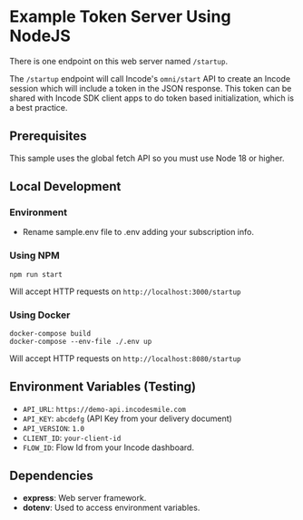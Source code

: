 # Example Token Server Using NodeJS

There is one endpoint on this web server named `/startup`.  

The `/startup` endpoint will call Incode's `omni/start` API to create an Incode session which will include a token in the JSON response.  This token can be shared with Incode SDK client apps to do token based initialization, which is a best practice.  

## Prerequisites

This sample uses the global fetch API so you must use Node 18 or higher.

## Local Development

### Environment

* Rename sample.env file to .env adding your subscription info.

### Using NPM

```
npm run start
```

Will accept HTTP requests on `http://localhost:3000/startup`


### Using Docker

```
docker-compose build
docker-compose --env-file ./.env up
```

Will accept HTTP requests on `http://localhost:8080/startup`


## Environment Variables (Testing)

* `API_URL`: `https://demo-api.incodesmile.com`
* `API_KEY`: `abcdefg` (API Key from your delivery document)
* `API_VERSION`: `1.0` 
* `CLIENT_ID`: `your-client-id`
* `FLOW_ID`: Flow Id from your Incode dashboard.

## Dependencies

* **express**: Web server framework.
* **dotenv**: Used to access environment variables.
